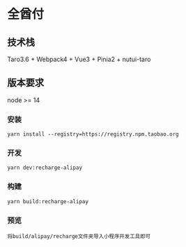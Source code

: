 # 全酋付

## 技术栈
Taro3.6 + Webpack4 + Vue3 + Pinia2 + nutui-taro

## 版本要求
node >= 14

### 安装
```
yarn install --registry=https://registry.npm.taobao.org
```

### 开发
```
yarn dev:recharge-alipay
```

### 构建
```
yarn build:recharge-alipay
```

### 预览
```
将build/alipay/recharge文件夹导入小程序开发工具即可
```